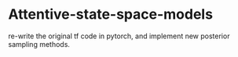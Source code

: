 # Attentive-state-space-models

re-write the original tf code in pytorch, and implement new posterior sampling methods.
